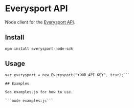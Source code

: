 Everysport API
===================

Node client for the [Everysport API](https://github.com/menmo/everysport-api-documentation).

## Install

```npm install everysport-node-sdk```

## Usage

```var Everysport = require('everysport-node-sdk').Everysport;
var everysport = new Everysport("YOUR_API_KEY", true);```

## Examples

See examples.js for how to use.

```node examples.js```

